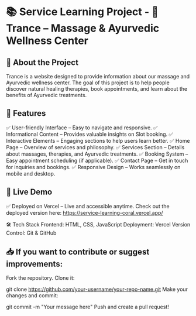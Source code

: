 📚 Service Learning Project - 🌿 Trance – Massage & Ayurvedic Wellness Center
================================================================================
🌟 About the Project
----------------------
Trance is a website designed to provide information about our massage and Ayurvedic wellness center. The goal of this project is to help people discover natural healing therapies, book appointments, and learn about the benefits of Ayurvedic treatments.

🚀 Features
------------
✅ User-friendly Interface – Easy to navigate and responsive.
✅ Informational Content – Provides valuable insights on Slot booking.
✅ Interactive Elements – Engaging sections to help users learn better.
✅ Home Page – Overview of services and philosophy.
✅ Services Section – Details about massages, therapies, and Ayurvedic treatments.
✅ Booking System – Easy appointment scheduling (if applicable).
✅ Contact Page – Get in touch for inquiries and bookings.
✅ Responsive Design – Works seamlessly on mobile and desktop.

🔗 Live Demo
--------------
✅ Deployed on Vercel – Live and accessible anytime.
Check out the deployed version here: https://service-learning-coral.vercel.app/

🛠️ Tech Stack
Frontend: HTML, CSS, JavaScript
Deployment: Vercel
Version Control: Git & GitHub

📥 If you want to contribute or suggest improvements:
------------------------------------------------
Fork the repository.
Clone it:

git clone https://github.com/your-username/your-repo-name.git
Make your changes and commit:

git commit -m "Your message here"
Push and create a pull request!
